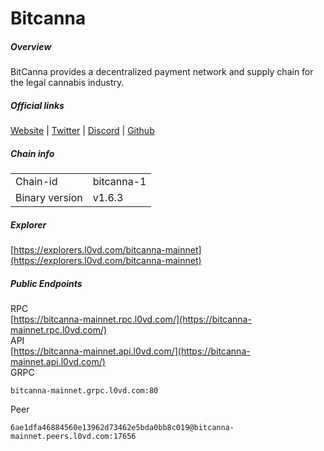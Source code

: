 # Bitcanna


##### Overview
BitCanna provides a decentralized payment network and supply chain for the legal cannabis industry. 


##### Official links
[Website](https://www.bitcanna.io/) | [Twitter](https://twitter.com/BitcannaGlobal) | [Discord](https://discord.gg/97wUcHqxxE) | [Github](https://www.github.com/BitCannaGlobal)

##### Chain info

|  |  |
| ------ | ------ |
| Chain-id | bitcanna-1 |
| Binary version | v1.6.3 |

##### Explorer
[https://explorers.l0vd.com/bitcanna-mainnet](https://explorers.l0vd.com/bitcanna-mainnet)

##### Public Endpoints
RPC <br />
[https://bitcanna-mainnet.rpc.l0vd.com/](https://bitcanna-mainnet.rpc.l0vd.com/) <br />
API <br />
[https://bitcanna-mainnet.api.l0vd.com/](https://bitcanna-mainnet.api.l0vd.com/) <br />
GRPC
```
bitcanna-mainnet.grpc.l0vd.com:80
```
Peer
```
6ae1dfa46884560e13962d73462e5bda0bb8c019@bitcanna-mainnet.peers.l0vd.com:17656
```
